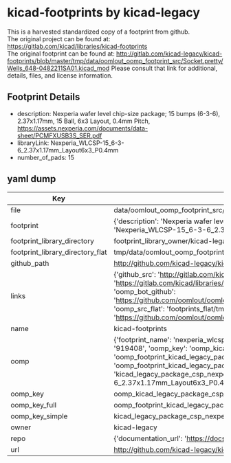 # kicad-footprints by kicad-legacy  
This is a harvested standardized copy of a footprint from github.  
The original project can be found at:  
https://gitlab.com/kicad/libraries/kicad-footprints  
The original footprint can be found at:
http://gitlab.com/kicad-legacy/kicad-footprints/blob/master/tmp/data/oomlout_oomp_footprint_src/Socket.pretty/Wells_648-0482211SA01.kicad_mod
Please consult that link for additional, details, files, and license information.  
## Footprint Details
* description: Nexperia wafer level chip-size package; 15 bumps (6-3-6), 2.37x1.17mm, 15 Ball, 6x3 Layout, 0.4mm Pitch, https://assets.nexperia.com/documents/data-sheet/PCMFXUSB3S_SER.pdf  
* libraryLink: Nexperia_WLCSP-15_6-3-6_2.37x1.17mm_Layout6x3_P0.4mm  
* number_of_pads: 15  
## yaml dump  
| Key | Value |  
| --- | --- |  
| file | data/oomlout_oomp_footprint_src/kicad-footprints/Package_CSP.pretty/Nexperia_WLCSP-15_6-3-6_2.37x1.17mm_Layout6x3_P0.4mm.kicad_mod |  
| footprint | {'description': 'Nexperia wafer level chip-size package; 15 bumps (6-3-6), 2.37x1.17mm, 15 Ball, 6x3 Layout, 0.4mm Pitch, https://assets.nexperia.com/documents/data-sheet/PCMFXUSB3S_SER.pdf', 'libraryLink': 'Nexperia_WLCSP-15_6-3-6_2.37x1.17mm_Layout6x3_P0.4mm', 'number_of_pads': 15} |  
| footprint_library_directory | footprint_library_owner/kicad-legacy_kicad-footprints |  
| footprint_library_directory_flat | tmp/data/oomlout_oomp_footprint_src/footprints_flat/kicad_legacy_package_csp_nexperia_wlcsp_15_6_3_6_2_37x1_17mm_layout6x3_p0_4mm/working |  
| github_path | http://github.com/kicad-legacy/kicad-footprints/blob/master/tmp/data/oomlout_oomp_footprint_src/Package_CSP.pretty/Nexperia_WLCSP-15_6-3-6_2.37x1.17mm_Layout6x3_P0.4mm.kicad_mod |  
| links | {'github_src': 'http://gitlab.com/kicad-legacy/kicad-footprints/blob/master/tmp/data/oomlout_oomp_footprint_src/Socket.pretty/Wells_648-0482211SA01.kicad_mod', 'github_src_repo': 'https://gitlab.com/kicad/libraries/kicad-footprints', 'oomp_bot': 'tmp/data/oomlout_oomp_footprint_src/footprints/kicad_legacy_package_csp_nexperia_wlcsp_15_6_3_6_2_37x1_17mm_layout6x3_p0_4mm/working', 'oomp_bot_github': 'https://github.com/oomlout/oomlout_oomp_footprint_bot/tree/main/tmp/data/oomlout_oomp_footprint_src/footprints/kicad_legacy_package_csp_nexperia_wlcsp_15_6_3_6_2_37x1_17mm_layout6x3_p0_4mm/working', 'oomp_src_flat': 'footprints_flat/tmp/data/oomlout_oomp_footprint_src/footprints_flat/kicad_legacy_package_csp_nexperia_wlcsp_15_6_3_6_2_37x1_17mm_layout6x3_p0_4mm/working', 'oomp_src_flat_github': 'https://github.com/oomlout/oomlout_oomp_footprint_src/tree/main/tmp/data/oomlout_oomp_footprint_src/footprints_flat/kicad_legacy_package_csp_nexperia_wlcsp_15_6_3_6_2_37x1_17mm_layout6x3_p0_4mm/working'} |  
| name | kicad-footprints |  
| oomp | {'footprint_name': 'nexperia_wlcsp_15_6_3_6_2_37x1_17mm_layout6x3_p0_4mm', 'library_name': 'package_csp', 'md5': '9194088cc06fdc5663946efa4f40020d', 'md5_10': '9194088cc0', 'md5_5': '91940', 'md5_6': '919408', 'oomp_key': 'oomp_kicad_legacy_package_csp_nexperia_wlcsp_15_6_3_6_2_37x1_17mm_layout6x3_p0_4mm', 'oomp_key_extra': 'oomp_footprint_kicad_legacy_package_csp_nexperia_wlcsp_15_6_3_6_2_37x1_17mm_layout6x3_p0_4mm', 'oomp_key_full': 'oomp_footprint_kicad_legacy_package_csp_nexperia_wlcsp_15_6_3_6_2_37x1_17mm_layout6x3_p0_4mm_919408', 'oomp_key_simple': 'kicad_legacy_package_csp_nexperia_wlcsp_15_6_3_6_2_37x1_17mm_layout6x3_p0_4mm', 'original_filename': 'data/oomlout_oomp_footprint_src/kicad-footprints/Package_CSP.pretty/Nexperia_WLCSP-15_6-3-6_2.37x1.17mm_Layout6x3_P0.4mm.kicad_mod', 'owner_name': 'kicad_legacy'} |  
| oomp_key | oomp_kicad_legacy_package_csp_nexperia_wlcsp_15_6_3_6_2_37x1_17mm_layout6x3_p0_4mm |  
| oomp_key_full | oomp_footprint_kicad_legacy_package_csp_nexperia_wlcsp_15_6_3_6_2_37x1_17mm_layout6x3_p0_4mm |  
| oomp_key_simple | kicad_legacy_package_csp_nexperia_wlcsp_15_6_3_6_2_37x1_17mm_layout6x3_p0_4mm |  
| owner | kicad-legacy |  
| repo | {'documentation_url': 'https://docs.github.com/rest/repos/repos#get-a-repository', 'message': 'Not Found'} |  
| url | http://github.com/kicad-legacy/kicad-footprints |  

